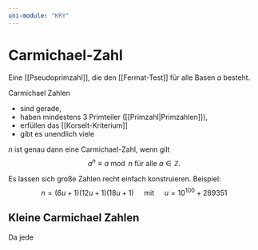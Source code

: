 ```yaml
---
uni-module: "KRY"
---
```


# Carmichael-Zahl

Eine [[Pseudoprimzahl]], die den [[Fermat-Test]] für alle Basen $a$ besteht.

Carmichael Zahlen

- sind gerade,
- haben mindestens 3 Primteiler ([[Primzahl|Primzahlen]]),
- erfüllen das [[Korselt-Kriterium]]
- gibt es unendlich viele

$n$ ist genau dann eine Carmichael-Zahl, wenn gilt
$$a^n \equiv a \bmod n \text { für alle } a \in \mathbb{Z} .$$

Es lassen sich große Zahlen recht einfach konstruieren.
Beispiel:
$$n=(6 u+1)(12 u+1)(18 u+1) \quad \text { mit } \quad u=10^{100}+289351$$

## Kleine Carmichael Zahlen

Da jede
